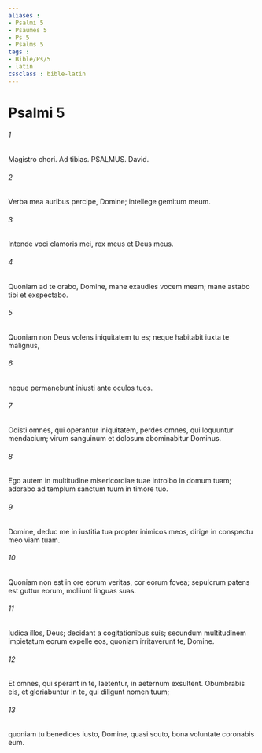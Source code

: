 ```yaml
---
aliases : 
- Psalmi 5
- Psaumes 5
- Ps 5
- Psalms 5
tags : 
- Bible/Ps/5
- latin
cssclass : bible-latin
---
```


# Psalmi 5

###### 1
Magistro chori. Ad tibias. PSALMUS. David.
###### 2
Verba mea auribus percipe, Domine; intellege gemitum meum.
###### 3
Intende voci clamoris mei, rex meus et Deus meus.
###### 4
Quoniam ad te orabo, Domine, mane exaudies vocem meam; mane astabo tibi et exspectabo.
###### 5
Quoniam non Deus volens iniquitatem tu es; neque habitabit iuxta te malignus,
###### 6
neque permanebunt iniusti ante oculos tuos.
###### 7
Odisti omnes, qui operantur iniquitatem, perdes omnes, qui loquuntur mendacium; virum sanguinum et dolosum abominabitur Dominus.
###### 8
Ego autem in multitudine misericordiae tuae introibo in domum tuam; adorabo ad templum sanctum tuum in timore tuo.
###### 9
Domine, deduc me in iustitia tua propter inimicos meos, dirige in conspectu meo viam tuam.
###### 10
Quoniam non est in ore eorum veritas, cor eorum fovea; sepulcrum patens est guttur eorum, molliunt linguas suas.
###### 11
Iudica illos, Deus; decidant a cogitationibus suis; secundum multitudinem impietatum eorum expelle eos, quoniam irritaverunt te, Domine.
###### 12
Et omnes, qui sperant in te, laetentur, in aeternum exsultent. Obumbrabis eis, et gloriabuntur in te, qui diligunt nomen tuum;
###### 13
quoniam tu benedices iusto, Domine, quasi scuto, bona voluntate coronabis eum.
